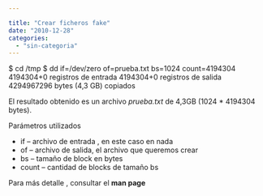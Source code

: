 ```yaml
---

title: "Crear ficheros fake"
date: "2010-12-28"
categories: 
  - "sin-categoria"
---
```


$ cd /tmp
$ dd if=/dev/zero of=prueba.txt bs=1024 count=4194304
4194304+0 registros de entrada
4194304+0 registros de salida
4294967296 bytes (4,3 GB) copiados

El resultado obtenido es un archivo _prueba.txt_ de 4,3GB (1024 \* 4194304 bytes).

Parámetros utilizados

- if – archivo de entrada , en este caso en nada
- of – archivo de salida, el archivo que queremos crear
- bs – tamaño de block en bytes
- count – cantidad de blocks de tamaño bs

Para más detalle , consultar el **man page**
